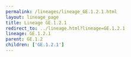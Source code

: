 ```yaml
---
permalink: /lineages/lineage_GE.1.2.1.html
layout: lineage_page
title: Lineage GE.1.2.1
redirect_to: ../lineage.html?lineage=GE.1.2.1
lineage: GE.1.2.1
parent: GE.1.2
children: ['GE.1.2.1']
---
```

